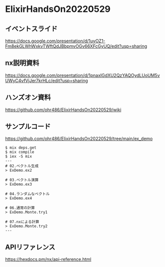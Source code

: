 # ElixirHandsOn20220529

## イベントスライド

https://docs.google.com/presentation/d/1uyOZ1-Fm8ekGLWhWxkvTWftQdJBbpmvOGv66XFcGyUQ/edit?usp=sharing

## nx説明資料

https://docs.google.com/presentation/d/1pnaxIGdXU2QzYAQOydLUoUM5vUWyC4vfVjJer7krHLc/edit?usp=sharing

## ハンズオン資料

https://github.com/ohr486/ElixirHandsOn20220529/wiki

## サンプルコード

https://github.com/ohr486/ElixirHandsOn20220529/tree/main/ex_demo

```
$ mix deps.get
$ mix compile
$ iex -S mix
---
# 02.ベクトル生成
> ExDemo.ex2

# 03.ベクトル演算
> ExDemo.ex3

# 04.ランダムなベクトル
> ExDemo.ex4

# 06.通常の計算
> ExDemo.Monte.try1

# 07.nxによる計算
> ExDemo.Monte.try2
---
```

## APIリファレンス

https://hexdocs.pm/nx/api-reference.html
